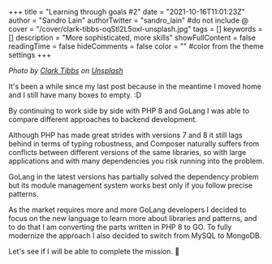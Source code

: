 +++
title = "Learning through goals #2"
date = "2021-10-16T11:01:23Z"
author = "Sandro Lain"
authorTwitter = "sandro_lain" #do not include @
cover = "/cover/clark-tibbs-oqStl2L5oxI-unsplash.jpg"
tags = []
keywords = []
description = "More sophisticated, more skills"
showFullContent = false
readingTime = false
hideComments = false
color = "" #color from the theme settings
+++

*Photo by [Clark Tibbs](https://unsplash.com/@clarktibbs?utm_source=unsplash&utm_medium=referral&utm_content=creditCopyText) on [Unsplash](https://unsplash.com/?utm_source=unsplash&utm_medium=referral&utm_content=creditCopyText)*

It's been a while since my last post because in the meantime I moved home and I still have many boxes to empty. :D

By continuing to work side by side with PHP 8 and GoLang I was able to compare different approaches to backend development.

Although PHP has made great strides with versions 7 and 8 it still lags behind in terms of typing robustness, and Composer naturally suffers from conflicts between different versions of the same libraries, so with large applications and with many dependencies you risk running into the problem.

GoLang in the latest versions has partially solved the dependency problem but its module management system works best only if you follow precise patterns.

As the market requires more and more GoLang developers I decided to focus on the new language to learn more about libraries and patterns, and to do that I am converting the parts written in PHP 8 to GO.
To fully modernize the approach I also decided to switch from MySQL to MongoDB.

Let's see if I will be able to complete the mission. 🚀
